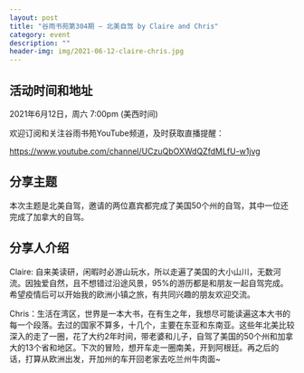 ```yaml
---
layout: post
title: "谷雨书苑第304期 — 北美自驾 by Claire and Chris"
category: event
description: ""
header-img: img/2021-06-12-claire-chris.jpg
---
```



## 活动时间和地址
2021年6月12日，周六 7:00pm (美西时间)

欢迎订阅和关注谷雨书苑YouTube频道，及时获取直播提醒：

https://www.youtube.com/channel/UCzuQbOXWdQZfdMLfU-w1jvg

## 分享主题

本次主题是北美自驾，邀请的两位嘉宾都完成了美国50个州的自驾，其中一位还完成了加拿大的自驾。

## 分享人介绍
Claire: 自来美读研，闲暇时必游山玩水，所以走遍了美国的大小山川，无数河流。因独爱自然，且不想错过沿途风景，95%的游历都是和朋友一起自驾完成。希望疫情后可以开始我的欧洲小镇之旅，有共同兴趣的朋友欢迎交流。

Chris：生活在湾区，世界是一本大书，在有生之年，我想尽可能读遍这本大书的每一个段落。去过的国家不算多，十几个，主要在东亚和东南亚。这些年北美比较深入的走了一圈，花了大约2年时间，带老婆和儿子，自驾了美国的50个州和加拿大的13个省和地区。下次的冒险，想开车走一圈南美，开到阿根廷。再之后的话，打算从欧洲出发，开加州的车开回老家去吃兰州牛肉面~
